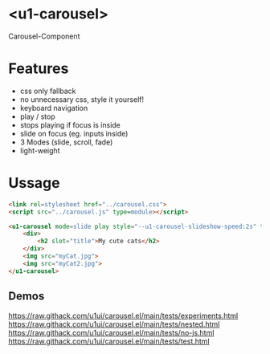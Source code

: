 # &lt;u1-carousel&gt;
Carousel-Component

# Features

- css only fallback
- no unnecessary css, style it yourself!
- keyboard navigation
- play / stop
- stops playing if focus is inside
- slide on focus (eg. inputs inside)
- 3 Modes (slide, scroll, fade)
- light-weight

# Ussage

```html
<link rel=stylesheet href="../carousel.css">
<script src="../carousel.js" type=module></script>

<u1-carousel mode=slide play style="--u1-carousel-slideshow-speed:2s" tabindex="0">
    <div>
        <h2 slot="title">My cute cats</h2>
    </div>
    <img src="myCat.jpg">
    <img src="myCat2.jpg">
</u1-carousel>
```

## Demos
https://raw.githack.com/u1ui/carousel.el/main/tests/experiments.html  
https://raw.githack.com/u1ui/carousel.el/main/tests/nested.html  
https://raw.githack.com/u1ui/carousel.el/main/tests/no-js.html  
https://raw.githack.com/u1ui/carousel.el/main/tests/test.html  

